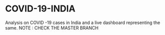 # COVID-19-INDIA
Analysis on COVID -19 cases in India and a live dashboard representing the same.
NOTE : CHECK THE MASTER BRANCH 
